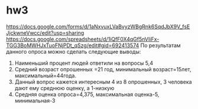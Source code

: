 # hw3
https://docs.google.com/forms/d/1aNxvuxLVaBvyzWBgRnk6SqdJbX9V_fsEJjckwneVwcc/edit?usp=sharing
https://docs.google.com/spreadsheets/d/1iQfF0X4qGf5nVIiFx-TGG3BoMWHJxTuoFNjPDt_qSzg/edit#gid=692413574
По результатам данного опроса можно сделать следующие выводы:
1) Наименьший процент людей ответили на вопросы 5,4
2) Средний возраст опрошенных =21 год, минимальный возраст=15лет, максимальный=44года.
3) Данный вопрос кажется интересным 4 из 8 опрошенных, 3 человека дают ему среднюю оценку, а 1-низкую
4) Средняя оценка опроса=4,375, максимальная оценка-5, минимальная-3
